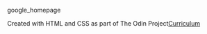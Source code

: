 google_homepage


Created with HTML and CSS as part of The Odin Project[Curriculum](http://www.theodinproject.com/courses/web-development-101/lessons/html-css)
